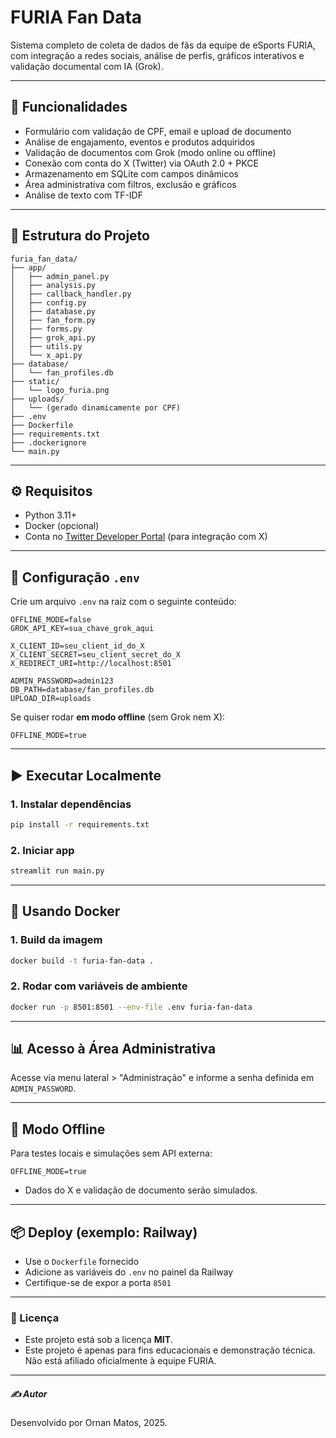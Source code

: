 # FURIA Fan Data

Sistema completo de coleta de dados de fãs da equipe de eSports FURIA, com integração a redes sociais, análise de perfis, gráficos interativos e validação documental com IA (Grok).

---

## 🚀 Funcionalidades

- Formulário com validação de CPF, email e upload de documento
- Análise de engajamento, eventos e produtos adquiridos
- Validação de documentos com Grok (modo online ou offline)
- Conexão com conta do X (Twitter) via OAuth 2.0 + PKCE
- Armazenamento em SQLite com campos dinâmicos
- Área administrativa com filtros, exclusão e gráficos
- Análise de texto com TF-IDF

---

## 📁 Estrutura do Projeto

```
furia_fan_data/
├── app/
│   ├── admin_panel.py
│   ├── analysis.py
│   ├── callback_handler.py
│   ├── config.py
│   ├── database.py
│   ├── fan_form.py
│   ├── forms.py
│   ├── grok_api.py
│   ├── utils.py
│   └── x_api.py
├── database/
│   └── fan_profiles.db
├── static/
│   └── logo_furia.png
├── uploads/
│   └── (gerado dinamicamente por CPF)
├── .env
├── Dockerfile
├── requirements.txt
├── .dockerignore
└── main.py
```

---

## ⚙️ Requisitos

- Python 3.11+
- Docker (opcional)
- Conta no [Twitter Developer Portal](https://developer.twitter.com/) (para integração com X)

---

## 🔐 Configuração `.env`

Crie um arquivo `.env` na raiz com o seguinte conteúdo:

```env
OFFLINE_MODE=false
GROK_API_KEY=sua_chave_grok_aqui

X_CLIENT_ID=seu_client_id_do_X
X_CLIENT_SECRET=seu_client_secret_do_X
X_REDIRECT_URI=http://localhost:8501

ADMIN_PASSWORD=admin123
DB_PATH=database/fan_profiles.db
UPLOAD_DIR=uploads
```

Se quiser rodar **em modo offline** (sem Grok nem X):
```env
OFFLINE_MODE=true
```

---

## ▶️ Executar Localmente

### 1. Instalar dependências
```bash
pip install -r requirements.txt
```

### 2. Iniciar app
```bash
streamlit run main.py
```

---

## 🐳 Usando Docker

### 1. Build da imagem
```bash
docker build -t furia-fan-data .
```

### 2. Rodar com variáveis de ambiente
```bash
docker run -p 8501:8501 --env-file .env furia-fan-data
```

---

## 📊 Acesso à Área Administrativa

Acesse via menu lateral > "Administração" e informe a senha definida em `ADMIN_PASSWORD`.

---

## 🧠 Modo Offline

Para testes locais e simulações sem API externa:
```env
OFFLINE_MODE=true
```
- Dados do X e validação de documento serão simulados.

---

## 📦 Deploy (exemplo: Railway)

- Use o `Dockerfile` fornecido
- Adicione as variáveis do `.env` no painel da Railway
- Certifique-se de expor a porta `8501`

---

### 📄 Licença

- Este projeto está sob a licença **MIT**.
- Este projeto é apenas para fins educacionais e demonstração técnica. Não está afiliado oficialmente à equipe FURIA.
---

##### ✍️ Autor

Desenvolvido por Ornan Matos, 2025.

